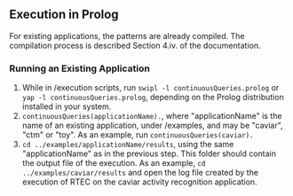 ## Execution in Prolog

For existing applications, the patterns are already compiled. The compilation process is described Section 4.iv. of the documentation.

### Running an Existing Application

  1. While in /execution scripts, run ``` swipl -l continuousQueries.prolog ```  or ``` yap -l continuousQueries.prolog ```, depending on the Prolog distribution installed in your system.
  2. ``` continuousQueries(applicationName). ```, where "applicationName" is the name of an existing application, under /examples, and may be "caviar", "ctm" or "toy". As an example, run ``` continuousQueries(caviar). ```
  3. ``` cd ../examples/applicationName/results ```, using the same "applicationName" as in the previous step. This folder should contain the output file of the execution. As an example, ``` cd ../examples/caviar/results ``` and open the log file created by the execution of RTEC on the caviar activity recognition application.
